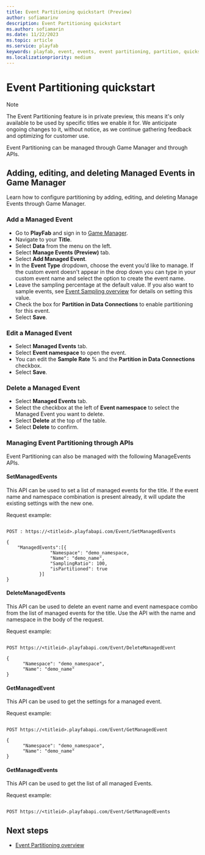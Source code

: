 ```yaml
---
title: Event Partitioning quickstart (Preview)
author: sofiamarinv
description: Event Partitioning quickstart
ms.author: sofiamarin
ms.date: 11/22/2023
ms.topic: article
ms.service: playfab
keywords: playfab, event, events, event partitioning, partition, quickstart, tutorial, how-to
ms.localizationpriority: medium
---
```


# Event Partitioning quickstart

> [!NOTE]
> The Event Partitioning feature is in private preview, this means it's only available to be used by specific titles we enable it for. We anticipate ongoing changes to it, without notice, as we continue gathering feedback and optimizing for customer use.

Event Partitioning can be managed through Game Manager and through APIs.

## Adding, editing, and deleting Managed Events in Game Manager 

Learn how to configure partitioning by adding, editing, and deleting Manage Events through Game Manager. 

### Add a Managed Event
 
- Go to **PlayFab** and sign in to [Game Manager](https://developer.playfab.com/).
- Navigate to your **Title**. 
- Select **Data** from the menu on the left.
- Select **Manage Events (Preview)** tab.
- Select **Add Managed Event**.
- In the **Event Type** dropdown, choose the event you’d like to manage. If the custom event doesn't appear in the drop down you can type in your custom event name and select the option to create the event name.
- Leave the sampling percentage at the default value. If you also want to sample events, see [Event Sampling overview](event-sampling-overview.md) for details on setting this value.
- Check the box for **Partition in Data Connections** to enable partitioning for this event.
- Select **Save**.

### Edit a Managed Event

- Select **Managed Events** tab.
- Select **Event namespace** to open the event.
- You can edit the **Sample Rate** % and the **Partition in Data Connections** checkbox.
- Select **Save**.

### Delete a Managed Event

- Select **Managed Events** tab.
- Select the checkbox at the left of **Event namespace** to select the Managed Event you want to delete.
- Select  **Delete** at the top of the table.
- Select **Delete** to confirm. 

### Managing Event Partitioning through APIs

Event Partitioning can also be managed with the following ManageEvents APIs.

#### SetManagedEvents

This API can be used to set a list of managed events for the title. If the event name and namespace combination is present already, it will update the existing settings with the new one. 

Request example: 

```HTTP

POST : https://<titleid>.playfabapi.com/Event/SetManagedEvents 

{ 
    "ManagedEvents":[{ 
                "Namespace": "demo_namespace, 
                "Name": "demo_name", 
                "SamplingRatio": 100, 
                "isPartitioned": true 
            }] 
}

```

#### DeleteManagedEvents 

This API can be used to delete an event name and event namespace combo from the list of managed events for the title. Use the API with the name and namespace in the body of the request.

Request example: 

```HTTP

POST https://<titleid>.playfabapi.com/Event/DeleteManagedEvent

{ 
      "Namespace": "demo_namespace", 
      "Name": "demo_name" 
} 

```

#### GetManagedEvent

This API can be used to get the settings for a managed event.

Request example:

```HTTP

POST https://<titleid>.playfabapi.com/Event/GetManagedEvent

{ 
      "Namespace": "demo_namespace", 
      "Name": "demo_name" 
}

```

#### GetManagedEvents

This API can be used to get the list of all managed Events.  

Request example:

```HTTP

POST https://<titleid>.playfabapi.com/Event/GetManagedEvents

```

## Next steps

* [Event Partitioning overview](event-partitioning-overview.md)

